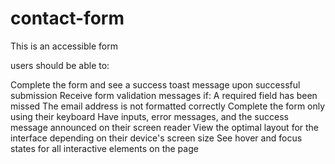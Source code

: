 # contact-form
This is an accessible form

users should be able to:

Complete the form and see a success toast message upon successful submission
Receive form validation messages if:
A required field has been missed
The email address is not formatted correctly
Complete the form only using their keyboard
Have inputs, error messages, and the success message announced on their screen reader
View the optimal layout for the interface depending on their device's screen size
See hover and focus states for all interactive elements on the page
